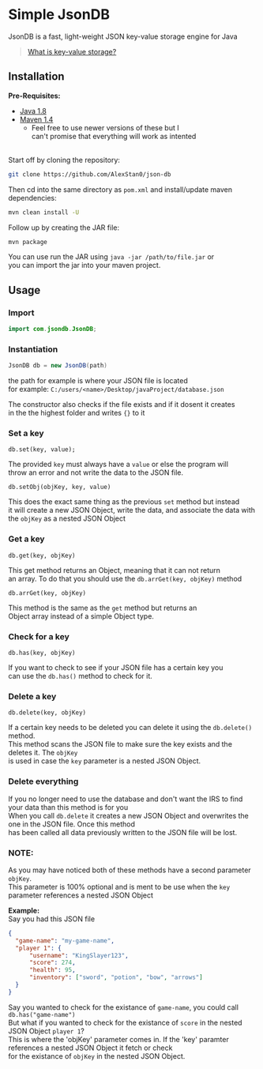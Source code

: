 # Simple JsonDB

JsonDB is a fast, light-weight JSON key-value storage engine for Java
> [What is key-value storage?](https://redis.com/nosql/key-value-databases/)

## Installation

**Pre-Requisites:**
  * [Java 1.8](https://www.java.com/download/ie_manual.jsp) 
  * [Maven 1.4](https://maven.apache.org/download.cgi)
    * Feel free to use newer versions of these but I <br> can't promise that everything will work as intented


<br>Start off by cloning the repository: 
```bash
git clone https://github.com/AlexStan0/json-db
```

Then cd into the same directory as `pom.xml` and install/update maven dependencies:
```bash
mvn clean install -U
```

Follow up by creating the JAR file:
```bash
mvn package
```

You can use run the JAR using `java -jar /path/to/file.jar` or <br>
you can import the jar into your maven project.

## Usage

### Import
```Java
import com.jsondb.JsonDB;
```

### Instantiation
```Java
JsonDB db = new JsonDB(path)
```

the path for example is where your JSON file is located <br>
for example: `C:/users/<name>/Desktop/javaProject/database.json`<br>

The constructor also checks if the file exists and if it dosent it creates <br>
in the the highest folder and writes `{}` to it

### Set a key
`db.set(key, value);`

The provided `key` must always have a `value` or else the program will <br>
throw an error and not write the data to the JSON file. <br>

`db.setObj(objKey, key, value)`

This does the exact same thing as the previous `set` method but instead <br>
it will create a new JSON Object, write the data, and associate the data with <br>
the `objKey` as a nested JSON Object


### Get a key

`db.get(key, objKey)` 

This get method returns an Object, meaning that it can not return <br>
an array. To do that you should use the `db.arrGet(key, objKey)` method

`db.arrGet(key, objKey)`

This method is the same as the `get` method but returns an <br>
Object array instead of a simple Object type. 

### Check for a key 

`db.has(key, objKey)`

If you want to check to see if your JSON file has a certain key you <br>
can use the `db.has()` method to check for it. 

### Delete a key 

`db.delete(key, objKey)`

If a certain key needs to be deleted you can delete it using the `db.delete()` method. <br>
This method scans the JSON file to make sure the key exists and the deletes it. The `objKey` <br>
is used in case the `key` parameter is a nested JSON Object. 

### Delete everything

If you no longer need to use the database and don't want the IRS to find your data than this method is for you <br>
When you call `db.delete` it creates a new JSON Object and overwrites the one in the JSON file. Once this method <br>
has been called all data previously written to the JSON file will be lost.

### NOTE: <br>
As you may have noticed both of these methods have a second parameter `objKey`.<br>
This parameter is 100% optional and is ment to be use when the `key` parameter references a nested JSON Object <br>

**Example:** <br>
  Say you had this JSON file 
  ```JSON
  {
    "game-name": "my-game-name",
    "player 1": {
        "username": "KingSlayer123",
        "score": 274, 
        "health": 95,
        "inventory": ["sword", "potion", "bow", "arrows"]
    }
  }
  ```

Say you wanted to check for the existance of `game-name`, you could call `db.has("game-name")` <br>
But what if you wanted to check for the existance of `score` in the nested JSON Object `player 1`? <br>
This is where the 'objKey' parameter comes in. If the 'key' paramter references a nested JSON Object it fetch or check <br>
for the existance of `objKey` in the nested JSON Object.